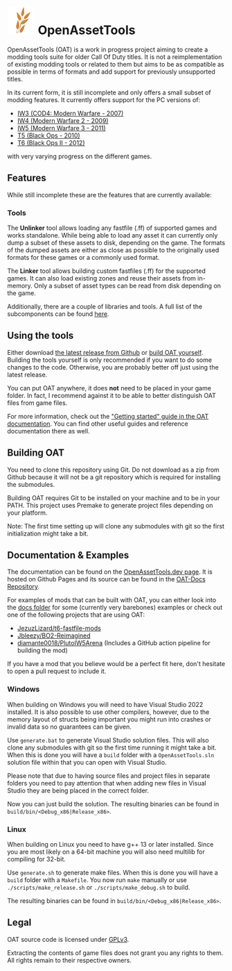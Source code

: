 ![OpenAssetTools Logo](repo/logo_64_64.png) OpenAssetTools
============

OpenAssetTools (OAT) is a work in progress project aiming to create a modding tools suite for older Call Of Duty titles.
It is not a reimplementation of existing modding tools or related to them but aims to be as compatible as possible in terms of formats and add support for previously unsupported titles.

In its current form, it is still incomplete and only offers a small subset of modding features.
It currently offers support for the PC versions of:

- [IW3 (COD4: Modern Warfare - 2007)](https://en.wikipedia.org/wiki/Call_of_Duty_4:_Modern_Warfare)
- [IW4 (Modern Warfare 2 - 2009)](https://en.wikipedia.org/wiki/Call_of_Duty:_Modern_Warfare_2)
- [IW5 (Modern Warfare 3 - 2011)](https://en.wikipedia.org/wiki/Call_of_Duty:_Modern_Warfare_3)
- [T5 (Black Ops - 2010)](https://en.wikipedia.org/wiki/Call_of_Duty:_Black_Ops)
- [T6 (Black Ops II - 2012)](https://en.wikipedia.org/wiki/Call_of_Duty:_Black_Ops_II) 

with very varying progress on the different games. 

## Features

While still incomplete these are the features that are currently available:

### Tools

The **Unlinker** tool allows loading any fastfile (.ff) of supported games and works standalone.
While being able to load any asset it can currently only dump a subset of these assets to disk, depending on the game.
The formats of the dumped assets are either as close as possible to the originally used formats for these games or a commonly used format.

The **Linker** tool allows building custom fastfiles (.ff) for the supported games.
It can also load existing zones and reuse their assets from in-memory.
Only a subset of asset types can be read from disk depending on the game.

Additionally, there are a couple of libraries and tools.
A full list of the subcomponents can be found [here](https://openassettools.dev/guide/components.html). 

## Using the tools

Either download [the latest release from Github](https://github.com/Laupetin/OpenAssetTools/releases/latest) or [build OAT yourself](#building-oat).
Building the tools yourself is only recommended if you want to do some changes to the code.
Otherwise, you are probably better off just using the latest release.

You can put OAT anywhere, it does **not** need to be placed in your game folder.
In fact, I recommend against it to be able to better distinguish OAT files from game files.

For more information, check out the ["Getting started" guide in the OAT documentation](https://openassettools.dev/guide/getting-started.html).
You can find other useful guides and reference documentation there as well.

## Building OAT

You need to clone this repository using Git.
Do not download as a zip from Github because it will not be a git repository which is required for installing the submodules.

Building OAT requires Git to be installed on your machine and to be in your PATH.
This project uses Premake to generate project files depending on your platform.

Note: The first time setting up will clone any submodules with git so the first initialization might take a bit.

## Documentation & Examples

The documentation can be found on the [OpenAssetTools.dev page](https://openassettools.dev).
It is hosted on Github Pages and its source can be found in the [OAT-Docs Repository](https://github.com/Laupetin/OAT-Docs).

For examples of mods that can be built with OAT, you can either look into the [docs folder](docs/example) for some (currently very barebones) examples
or check out one of the following projects that are using OAT:

* [JezuzLizard/t6-fastfile-mods](https://github.com/JezuzLizard/t6-fastfile-mods)
* [Jbleezy/BO2-Reimagined](https://github.com/Jbleezy/BO2-Reimagined)
* [diamante0018/PlutoIW5Arena](https://github.com/diamante0018/PlutoIW5Arena) (Includes a GitHub action pipeline for building the mod)

If you have a mod that you believe would be a perfect fit here, don't hesitate to open a pull request to include it.

### Windows

When building on Windows you will need to have Visual Studio 2022 installed.
It is also possible to use other compilers, however, due to the memory layout of structs being important you might
run into crashes or invalid data so no guarantees can be given.

Use `generate.bat` to generate Visual Studio solution files.
This will also clone any submodules with git so the first time running it might take a bit.
When this is done you will have a `build` folder with a `OpenAssetTools.sln` solution file within that you can open with Visual Studio.

Please note that due to having source files and project files in separate folders you need to pay attention that when adding new files in Visual Studio they are being placed in the correct folder.

Now you can just build the solution.
The resulting binaries can be found in `build/bin/<Debug_x86|Release_x86>`.

### Linux

When building on Linux you need to have g++ 13 or later installed.
Since you are most likely on a 64-bit machine you will also need multilib for compiling for 32-bit.

Use `generate.sh` to generate make files.
When this is done you will have a `build` folder with a `Makefile`.
You now run `make` manually or use `./scripts/make_release.sh` or `./scripts/make_debug.sh` to build.

The resulting binaries can be found in `build/bin/<Debug_x86|Release_x86>`.

## Legal

OAT source code is licensed under [GPLv3](./LICENSE).

Extracting the contents of game files does not grant you any rights to them.
All rights remain to their respective owners.
